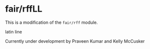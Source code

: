 # fair/rffLL

This is  a modification of the `fair/rff` module.

latin line

Currently under development by Praveen Kumar and Kelly McCusker   
